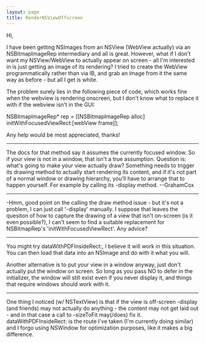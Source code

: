 ```yaml
---
layout: page
title: RenderNSViewOffscreen
---
```




Hi,

I have been getting NSImages from an NSView (WebView actually) via an NSBitmapImageRep intermediary and all is great. However, what if I don't want my NSView/WebView to actually appear on screen - all I'm interested in is just getting an image of its rendering? I tried to create the WebView programmatically rather than via IB, and grab an image from it the same way as before - but all I get is white.

The problem surely lies in the following piece of code, which works fine when the webview is rendering onscreen, but I don't know what to replace it with if the webview isn't in the GUI:

    
NSBitmapImageRep* rep = [[NSBitmapImageRep alloc] initWithFocusedViewRect:[webView frame]];


Any help would be most appreciated, thanks!

----

The docs for that method say it assumes the currently focused window. So if your view is not in a window, that isn't a true assumption. Question is: what's going to make your view actually draw? Something needs to trigger its drawing method to actually start rendering its content, and if it's not part of a normal window or drawing hierarchy, you'll have to arrange that to happen yourself. For example by calling its -display method. --GrahamCox

----

-Hmm, good point on the calling the draw method issue - but it's not a problem, I can just call '-display' manually. I suppose that leaves the quesiton of how to capture the drawing of a view that isn't on-screen (is it even possible?), I can't seem to find a suitable replacement for NSBitmapRep's 'initWithFocusedViewRect'. Any advice?

----
You might try dataWithPDFInsideRect:, I believe it will work in this situation. You can then load that data into an NSImage and do with it what you will.

Another alternative is to put your view in a window anyway, just don't actually put the window on screen. So long as you pass NO to     defer in the initializer, the window will still exist even if you never display it, and things that require windows should work with it.

----
One thing I noticed (w/ NSTextView) is that if the view is off-screen -display (and friends) may not actually do anything - the content may not get laid out - and in that case a call to -sizeToFit may(/does) fix it. dataWithPDFInsideRect: is the route I've taken (I'm currently doing similar) and I forgo using NSWindow for optimization purposes, like it makes a big difference.

